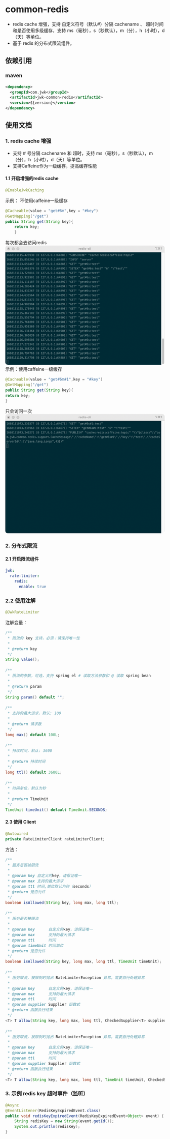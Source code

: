 # common-redis
- redis cache 增强，支持 自定义符号（默认#）分隔 cachename 、 超时时间和是否使用多级缓存，支持 ms（毫秒），s（秒默认），m（分），h（小时），d（天）等单位。
- 基于 redis 的分布式限流组件。

## 依赖引用
### maven
```xml
<dependency>
  <groupId>com.jwk</groupId>
  <artifactId>jwk-common-redis</artifactId>
  <version>${version}</version>
</dependency>
```

## 使用文档

### 1. redis cache 增强
- 支持 # 号分隔 cachename 和 超时，支持 ms（毫秒），s（秒默认），m（分），h（小时），d（天）等单位。
- 支持Caffeine作为一级缓存，提高缓存性能
#### 1.1 开启增强的redis cache
```java
@EnableJwkCaching
```




示例： 不使用caffeine一级缓存
```java
@Cacheable(value = "get#6m",key = "#key")
@GetMapping("/get")
public String get(String key){
    return key;
    }
```
每次都会去访问redis
![不使用caffeine一级缓存](../docs/images/redisCache.png)
示例：使用caffeine一级缓存
```java
@Cacheable(value = "get#6m#1",key = "#key")
@GetMapping("/get")
public String get(String key){
return key;
}
```
只会访问一次
![不使用caffeine一级缓存](../docs/images/caffeineRedisCache.png)

### 2. 分布式限流
#### 2.1 开启限流组件
```yaml
jwk:
  rate-limiter:
    redis:
      enable: true
```

### 2.2 使用注解
```java
@JwkRateLimiter
```

注解变量：
```java
/**
 * 限流的 key 支持，必须：请保持唯一性
 *
 * @return key
 */
String value();

/**
 * 限流的参数，可选，支持 spring el # 读取方法参数和 @ 读取 spring bean
 *
 * @return param
 */
String param() default "";

/**
 * 支持的最大请求，默认: 100
 *
 * @return 请求数
 */
long max() default 100L;

/**
 * 持续时间，默认: 3600
 *
 * @return 持续时间
 */
long ttl() default 3600L;

/**
 * 时间单位，默认为秒
 *
 * @return TimeUnit
 */
TimeUnit timeUnit() default TimeUnit.SECONDS;
```

#### 2.3 使用 Client
```java
@Autowired
private RateLimiterClient rateLimiterClient;
```

方法：

```java
/**
 * 服务是否被限流
 *
 * @param key 自定义的key，请保证唯一
 * @param max 支持的最大请求
 * @param ttl 时间,单位默认为秒（seconds）
 * @return 是否允许
 */
boolean isAllowed(String key, long max, long ttl);

/**
 * 服务是否被限流
 *
 * @param key      自定义的key，请保证唯一
 * @param max      支持的最大请求
 * @param ttl      时间
 * @param timeUnit 时间单位
 * @return 是否允许
 */
boolean isAllowed(String key, long max, long ttl, TimeUnit timeUnit);

/**
 * 服务限流，被限制时抛出 RateLimiterException 异常，需要自行处理异常
 *
 * @param key      自定义的key，请保证唯一
 * @param max      支持的最大请求
 * @param ttl      时间
 * @param supplier Supplier 函数式
 * @return 函数执行结果
 */
<T> T allow(String key, long max, long ttl, CheckedSupplier<T> supplier);

/**
 * 服务限流，被限制时抛出 RateLimiterException 异常，需要自行处理异常
 *
 * @param key      自定义的key，请保证唯一
 * @param max      支持的最大请求
 * @param ttl      时间
 * @param supplier Supplier 函数式
 * @return 函数执行结果
 */
<T> T allow(String key, long max, long ttl, TimeUnit timeUnit, CheckedSupplier<T> supplier);
```

### 3. 示例 redis key 超时事件（监听）

```java
@Async
@EventListener(RedisKeyExpiredEvent.class)
public void redisKeyExpiredEvent(RedisKeyExpiredEvent<Object> event) {
    String redisKey = new String(event.getId());
    System.out.println(redisKey);
}
```
